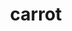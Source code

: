 ---
layout: food&drink
title: carrot
emoji: carrot
permalink: 🥕.html
image: assets/img/3moji/carrot.png
---